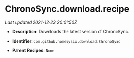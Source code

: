 # ChronoSync.download.recipe

_Last updated 2021-12-23 20:01:50Z_

- **Description**: Downloads the latest version of ChronoSync.

- **Identifier**: `com.github.homebysix.download.ChronoSync`

- **Parent Recipes**: `None`
